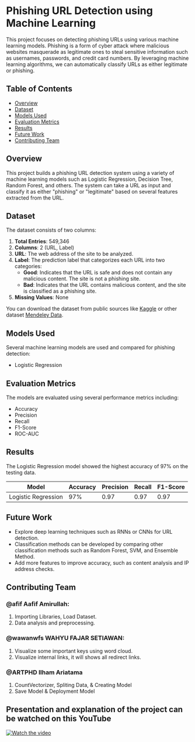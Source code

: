 # Phishing URL Detection using Machine Learning

This project focuses on detecting phishing URLs using various machine learning models. Phishing is a form of cyber attack where malicious websites masquerade as legitimate ones to steal sensitive information such as usernames, passwords, and credit card numbers. By leveraging machine learning algorithms, we can automatically classify URLs as either legitimate or phishing.

## Table of Contents
- [Overview](#overview)
- [Dataset](#dataset)
- [Models Used](#models-used)
- [Evaluation Metrics](#evaluation-metrics)
- [Results](#results)
- [Future Work](#future-work)
- [Contributing Team](#contributing)

## Overview
This project builds a phishing URL detection system using a variety of machine learning models such as Logistic Regression, Decision Tree, Random Forest, and others. The system can take a URL as input and classify it as either "phishing" or "legitimate" based on several features extracted from the URL.

## Dataset
The dataset consists of two columns:

1. **Total Entries**: 549,346
2. **Columns**: 2 (URL, Label)
3. **URL**: The web address of the site to be analyzed.
4. **Label**: The prediction label that categorizes each URL into two categories:
   - **Good**: Indicates that the URL is safe and does not contain any malicious content. The site is not a phishing site.
   - **Bad**: Indicates that the URL contains malicious content, and the site is classified as a phishing site.
5. **Missing Values**: None

You can download the dataset from public sources like [Kaggle](https://www.kaggle.com) or other dataset [Mendeley Data](https://data.mendeley.com/datasets/vfszbj9b36/1).

## Models Used
Several machine learning models are used and compared for phishing detection:

- Logistic Regression

## Evaluation Metrics
The models are evaluated using several performance metrics including:

- Accuracy
- Precision
- Recall
- F1-Score
- ROC-AUC

## Results
The Logistic Regression model showed the highest accuracy of 97% on the testing data.

| Model               | Accuracy | Precision | Recall | F1-Score 
|---------------------|----------|-----------|--------|----------|
| Logistic Regression | 97%      | 0.97      | 0.97   | 0.97     


## Future Work
- Explore deep learning techniques such as RNNs or CNNs for URL detection.
- Classification methods can be developed by comparing other classification methods such as Random Forest, SVM, and Ensemble Method.
- Add more features to improve accuracy, such as content analysis and IP address checks.

## Contributing Team
### @afif  Aafif Amirullah:
1. Importing Libraries, Load Dataset.
2. Data analysis and preprocessing.

### @wawanwfs WAHYU FAJAR SETIAWAN:
1. Visualize some important keys using word cloud.
2. Visualize internal links, it will shows all redirect links.
 
### @ARTPHD Ilham Ariatama
1. CountVectorizer,  Spliting Data, & Creating Model
2. Save Model & Deployment Model


## Presentation and explanation of the project can be watched on this YouTube
[![Watch the video](https://img.youtube.com/vi/uczK73i_sCM/0.jpg)](https://www.youtube.com/watch?v=uczK73i_sCM)
